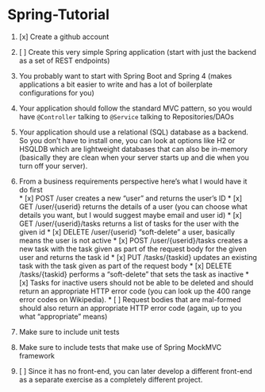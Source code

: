 # Spring-Tutorial

1. [x] Create a github account

2. [ ] Create this very simple Spring application (start with just the backend as a set of REST endpoints)

  1. You probably want to start with Spring Boot and Spring 4 (makes applications a bit easier to write and has a lot of boilerplate configurations for you)  
  2. Your application should follow the standard MVC pattern, so you would have `@Controller` talking to `@Service` talking to Repositories/DAOs
  3. Your application should use a relational (SQL) database as a backend. So you don’t have to install one, you can look at options like H2 or HSQLDB which are lightweight databases that can also be in-memory (basically they are clean when your server starts up and die when you turn off your server).
  4. From a business requirements perspective here’s what I would have it do first  
    * [x] POST /user creates a new “user” and returns the user’s ID
    * [x] GET /user/{userid} returns the details of a user (you can choose what details you want, but I would suggest maybe email and user id)
    * [x] GET /user/{userid}/tasks returns a list of tasks for the user with the given id
    * [x] DELETE /user/{userid} “soft-delete” a user, basically means the user is not active
    * [x] POST /user/{userid}/tasks creates a new task with the task given as part of the request body for the given user and returns the task id
    * [x] PUT /tasks/{taskid} updates an existing task with the task given as part of the request body
    * [x] DELETE /tasks/{taskid} performs a “soft-delete” that sets the task as inactive
    * [x] Tasks for inactive users should not be able to be deleted and should return an appropriate HTTP error code (you can look up the 400 range error codes on Wikipedia).
    * [ ] Request bodies that are mal-formed should also return an appropriate HTTP error code (again, up to you what “appropriate” means)
  5. Make sure to include unit tests
  6. Make sure to include tests that make use of Spring MockMVC framework
  
3. [ ] Since it has no front-end, you can later develop a different front-end as a separate exercise as a completely different project.